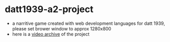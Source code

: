 # datt1939-a2-project
- a narritive game created with web development languages for datt 1939, please set brower window to approx 1280x800 
- here is a [video archive](https://youtu.be/GqspFTxUb7s) of the project
